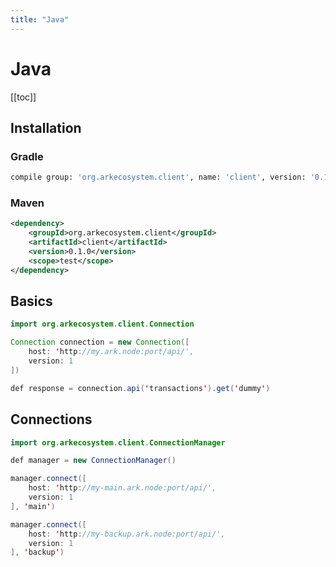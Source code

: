 ```yaml
---
title: "Java"
---
```


# Java

[[toc]]

## Installation

### Gradle

```bash
compile group: 'org.arkecosystem.client', name: 'client', version: '0.1.0'
```

### Maven

```xml
<dependency>
    <groupId>org.arkecosystem.client</groupId>
    <artifactId>client</artifactId>
    <version>0.1.0</version>
    <scope>test</scope>
</dependency>
```

## Basics

```java
import org.arkecosystem.client.Connection

Connection connection = new Connection([
    host: 'http://my.ark.node:port/api/',
    version: 1
])

def response = connection.api('transactions').get('dummy')
```

## Connections

```java
import org.arkecosystem.client.ConnectionManager

def manager = new ConnectionManager()

manager.connect([
    host: 'http://my-main.ark.node:port/api/',
    version: 1
], 'main')

manager.connect([
    host: 'http://my-backup.ark.node:port/api/',
    version: 1
], 'backup')
```
